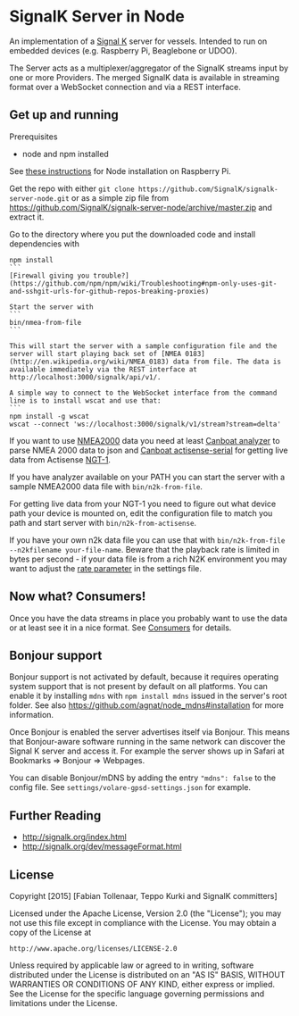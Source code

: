 SignalK Server in Node
================

An implementation of a [Signal K](http://signalk.org) server for vessels. Intended to run on embedded devices (e.g. Raspberry Pi, Beaglebone or UDOO).

The Server acts as a multiplexer/aggregator of the SignalK streams input by one or more Providers. The merged SignalK data   is available in streaming format over a WebSocket connection and via a REST interface.


Get up and running
------------------
Prerequisites
* node and npm installed

See [these instructions](https://github.com/joyent/node/wiki/Installing-Node.js-via-package-manager#debian-and-ubuntu-based-linux-distributions) for Node installation on Raspberry Pi.

Get the repo with either `git clone https://github.com/SignalK/signalk-server-node.git`
or as a simple zip file from https://github.com/SignalK/signalk-server-node/archive/master.zip and extract it.

Go to the directory where you put the downloaded code and install dependencies with
````
npm install
```
[Firewall giving you trouble?](https://github.com/npm/npm/wiki/Troubleshooting#npm-only-uses-git-and-sshgit-urls-for-github-repos-breaking-proxies)

Start the server with
```
bin/nmea-from-file
```

This will start the server with a sample configuration file and the server will start playing back set of [NMEA 0183](http://en.wikipedia.org/wiki/NMEA_0183) data from file. The data is available immediately via the REST interface at http://localhost:3000/signalk/api/v1/.

A simple way to connect to the WebSocket interface from the command line is to install wscat and use that:
```
npm install -g wscat
wscat --connect 'ws://localhost:3000/signalk/v1/stream?stream=delta'
````

If you want to use [NMEA2000](http://en.wikipedia.org/wiki/NMEA_2000) data you need at least [Canboat analyzer](https://github.com/canboat/canboat/wiki/analyzer) to parse NMEA 2000 data to json and [Canboat actisense-serial](https://github.com/canboat/canboat/wiki/actisense-serial) for getting live data from Actisense [NGT-1](http://www.actisense.com/products/nmea-2000/ngt-1/ngt-1).

If you have analyzer available on your PATH you can start the server with a sample NMEA2000 data file with `bin/n2k-from-file`.

For getting live data from your NGT-1 you need to figure out what device path your device is mounted on, edit the configuration file to match you path and start server with `bin/n2k-from-actisense`.

If you have your own n2k data file you can use that with `bin/n2k-from-file --n2kfilename your-file-name`. Beware that the playback rate is limited in bytes per second - if your data file is from a rich N2K environment you may want to adjust the [rate parameter](https://github.com/SignalK/signalk-server-node/blob/master/settings/aava-file-settings.json#L27) in the settings file.

Now what? Consumers!
---------------

Once you have the data streams in place you probably want to use the data or at least see it in a nice format. See [Consumers](https://github.com/SignalK/signalk-server-node/blob/master/CONSUMERS.md) for details.

Bonjour support
---------------

Bonjour support is not activated by default, because it requires operating system support that is not present by default on all platforms. You can enable it by installing `mdns` with `npm install mdns` issued in the server's root folder. See also https://github.com/agnat/node_mdns#installation for more information.

Once Bonjour is enabled the server advertises itself via Bonjour. This means that Bonjour-aware software running in the same network can discover the Signal K server and access it. For example the server shows up in Safari at Bookmarks => Bonjour => Webpages.

You can disable Bonjour/mDNS by adding the entry `"mdns": false` to the config file. See `settings/volare-gpsd-settings.json` for example.

Further Reading
---------------
* http://signalk.org/index.html
* http://signalk.org/dev/messageFormat.html


License
-------
Copyright [2015] [Fabian Tollenaar, Teppo Kurki and SignalK committers]

Licensed under the Apache License, Version 2.0 (the "License");
you may not use this file except in compliance with the License.
You may obtain a copy of the License at

    http://www.apache.org/licenses/LICENSE-2.0

Unless required by applicable law or agreed to in writing, software
distributed under the License is distributed on an "AS IS" BASIS,
WITHOUT WARRANTIES OR CONDITIONS OF ANY KIND, either express or implied.
See the License for the specific language governing permissions and
limitations under the License.
